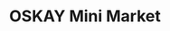 ---
title: "OSKAY Mini Market"
url: /ciudad-guayana-puerto-ordaz/oskay-mini-market/
shop: Lebensmittel
---